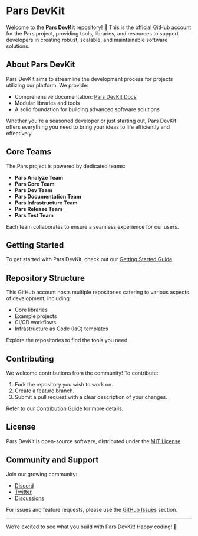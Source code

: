 # Pars DevKit

Welcome to the **Pars DevKit** repository! 🚀 This is the official GitHub account for the Pars project, providing tools, libraries, and resources to support developers in creating robust, scalable, and maintainable software solutions.

## About Pars DevKit

Pars DevKit aims to streamline the development process for projects utilizing our platform. We provide:

- Comprehensive documentation: [Pars DevKit Docs](https://docs.parsdevkit.net)
- Modular libraries and tools
- A solid foundation for building advanced software solutions

Whether you're a seasoned developer or just starting out, Pars DevKit offers everything you need to bring your ideas to life efficiently and effectively.

## Core Teams

The Pars project is powered by dedicated teams:

- **Pars Analyze Team**
- **Pars Core Team**
- **Pars Dev Team**
- **Pars Documentation Team**
- **Pars Infrastructure Team**
- **Pars Release Team**
- **Pars Test Team**

Each team collaborates to ensure a seamless experience for our users.

## Getting Started

To get started with Pars DevKit, check out our [Getting Started Guide](https://docs.parsdevkit.net/getting-started/concept/index.html#conclusion).

## Repository Structure

This GitHub account hosts multiple repositories catering to various aspects of development, including:

- Core libraries
- Example projects
- CI/CD workflows
- Infrastructure as Code (IaC) templates

Explore the repositories to find the tools you need.

## Contributing

We welcome contributions from the community! To contribute:

1. Fork the repository you wish to work on.
2. Create a feature branch.
3. Submit a pull request with a clear description of your changes.

Refer to our [Contribution Guide](https://docs.parsdevkit.net/contributing) for more details.

## License

Pars DevKit is open-source software, distributed under the [MIT License](LICENSE).

## Community and Support

Join our growing community:

- [Discord](https://discord.gg/parsdevkit)
- [Twitter](https://twitter.com/parsdevkit)
- [Discussions](https://github.com/parsdevkit/community/discussions)

For issues and feature requests, please use the [GitHub Issues](https://github.com/parsdevkit/issues) section.

---

We’re excited to see what you build with Pars DevKit! Happy coding! 🎉
